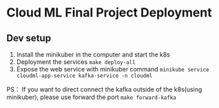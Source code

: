 # Cloud ML Final Project Deployment

## Dev setup
1. Install the minikuber in the computer and start the k8s
2. Deployment the services `make deploy-all`
3. Expose the web service with minikuber command `minikube service cloudml-app-service kafka-service -n cloudml`


PS： If you want to direct connect the kafka outside of the k8s(using minikuber), please use forward the port `make forward-kafka`
